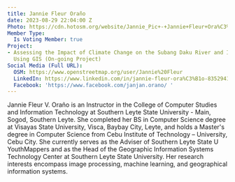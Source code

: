 ```yaml
---
title: Jannie Fleur Oraño
date: 2023-08-29 22:04:00 Z
Photo: https://cdn.hotosm.org/website/Jannie_Pic+-+Jannie+Fleur+Ora%C3%B1o.jpg
Member Type:
  Is Voting Member: true
Project:
- Assessing the Impact of Climate Change on the Subang Daku River and Its Community
  Using GIS (On-going Project)
Social Media (Full URL):
  OSM: https://www.openstreetmap.org/user/Jannie%20Fleur
  LinkedIn: https://www.linkedin.com/in/jannie-fleur-ora%C3%B1o-835294167/
  Facebook: 'https://www.facebook.com/janjan.orano/ '
---
```


Jannie Fleur V. Oraño is an Instructor in the College of Computer Studies and Information Technology at Southern Leyte State University - Main, Sogod, Southern Leyte. She completed her BS in Computer Science degree at Visayas State University, Visca, Baybay City, Leyte, and holds a Master's degree in Computer Science from Cebu Institute of Technology – University, Cebu City. She currently serves as the Adviser of Southern Leyte State U YouthMappers and as the Head of the Geographic Information Systems Technology Center at Southern Leyte State University. Her research interests encompass image processing, machine learning, and geographical information systems.